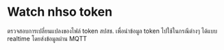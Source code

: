 # Watch nhso token

ตรวจสอบการเปลี่ยนแปลงของไฟล์ token  สปสช. เพื่อนำข้อมูล token ไปใช้ในกรณีต่างๆ ได้แบบ realtime โดยส่งข้อมูลผ่าน MQTT